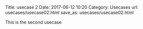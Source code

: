 Title: usecase 2
Date: 2017-06-12 10:20
Category: Usecases
url: usecases/usecase02.html
save_as: usecases/usecase02.html

This is the second usecase
